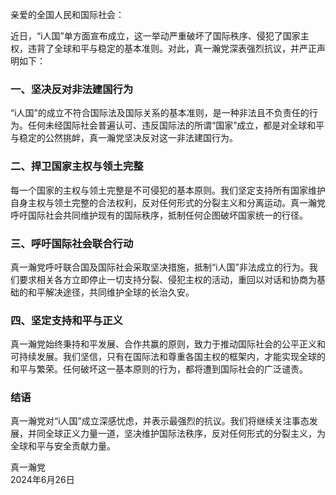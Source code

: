 亲爱的全国人民和国际社会：

近日，“i人国”单方面宣布成立，这一举动严重破坏了国际秩序、侵犯了国家主权，违背了全球和平与稳定的基本准则。对此，真一瀚党深表强烈抗议，并严正声明如下：

### 一、坚决反对非法建国行为

“i人国”的成立不符合国际法及国际关系的基本准则，是一种非法且不负责任的行为。任何未经国际社会普遍认可、违反国际法的所谓“国家”成立，都是对全球和平与稳定的公然挑衅，真一瀚党坚决反对这一非法建国行为。

### 二、捍卫国家主权与领土完整

每一个国家的主权与领土完整是不可侵犯的基本原则。我们坚定支持所有国家维护自身主权与领土完整的合法权利，反对任何形式的分裂主义和分离运动。真一瀚党呼吁国际社会共同维护现有的国际秩序，抵制任何企图破坏国家统一的行径。

### 三、呼吁国际社会联合行动

真一瀚党呼吁联合国及国际社会采取坚决措施，抵制“i人国”非法成立的行为。我们要求相关各方立即停止一切支持分裂、侵犯主权的活动，重回以对话和协商为基础的和平解决途径，共同维护全球的长治久安。

### 四、坚定支持和平与正义

真一瀚党始终秉持和平发展、合作共赢的原则，致力于推动国际社会的公平正义和可持续发展。我们坚信，只有在国际法和尊重各国主权的框架内，才能实现全球的和平与繁荣。任何破坏这一基本原则的行为，都将遭到国际社会的广泛谴责。

### 结语

真一瀚党对“i人国”成立深感忧虑，并表示最强烈的抗议。我们将继续关注事态发展，并同全球正义力量一道，坚决维护国际法秩序，反对任何形式的分裂主义，为全球和平与安全贡献力量。

真一瀚党  
2024年6月26日